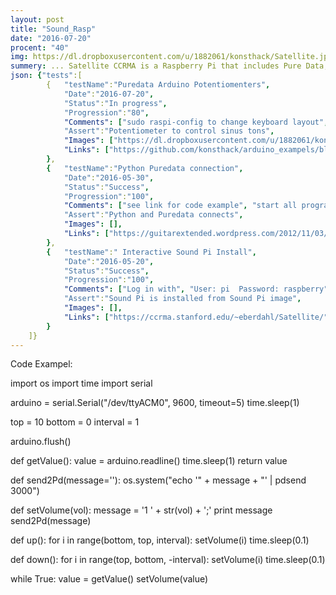 ```yaml
---
layout: post
title: "Sound_Rasp"
date: "2016-07-20"
procent: "40"
img: https://dl.dropboxusercontent.com/u/1882061/konsthack/Satellite.jpg
summery: ... Satellite CCRMA is a Raspberry Pi that includes Pure Data, Arduino, Python and Supercollider. It is a platform for building embedded musical instruments and embedded art installations by Edgar Berdahl and Wendy Ju. 
json: {"tests":[
        {   "testName":"Puredata Arduino Potentiomenters", 
            "Date":"2016-07-20",
            "Status":"In progress",
            "Progression":"80",
            "Comments": ["sudo raspi-config to change keyboard layout", "you need pdsend in /usr/bin/"],
            "Assert":"Potentiometer to control sinus tons",
            "Images": ["https://dl.dropboxusercontent.com/u/1882061/konsthack/arduino.jpg"],  
            "Links": ["https://github.com/konsthack/arduino_exampels/blob/master/basic_pot", "https://github.com/palletorsson/pd_python/edit/master/python/pd.py", "http://workshopweekend.net/arduino/labs/exploring-color", "http://wendyju.com/publications/satellite_ccrma.pdf"]
        },
        {   "testName":"Python Puredata connection", 
            "Date":"2016-05-30",
            "Status":"Success",  
            "Progression":"100",
            "Comments": ["see link for code example", "start all programs in sudo from the command line"],
            "Assert":"Python and Puredata connects",
            "Images": [], 
            "Links": ["https://guitarextended.wordpress.com/2012/11/03/make-python-and-pure-data-communicate-on-the-raspberry-pi/", "https://github.com/palletorsson/pd_python"]
        },
        {   "testName":" Interactive Sound Pi Install", 
            "Date":"2016-05-20",
            "Status":"Success",
            "Progression":"100",
            "Comments": ["Log in with", "User: pi  Password: raspberry", "Start in Sudo from programs to work", "Command: $ sudo startx ", "See link for installation"],
            "Assert":"Sound Pi is installed from Sound Pi image",
            "Images": [],  
            "Links": ["https://ccrma.stanford.edu/~eberdahl/Satellite/", ]
        }
    ]}
---
```

<div class="test-target"></div>


Code Exampel: 

import os 
import time
import serial

arduino = serial.Serial("/dev/ttyACM0", 9600, timeout=5)
time.sleep(1)

top = 10
bottom = 0
interval = 1

arduino.flush()

def getValue(): 
    value = arduino.readline()
    time.sleep(1)
    return value
    
def send2Pd(message=''):
    os.system("echo '" + message + "' | pdsend 3000")

def setVolume(vol):
    message = '1 ' + str(vol) + ';'
    print message
    send2Pd(message)

def up(): 
    for i in range(bottom, top, interval):
        setVolume(i) 
        time.sleep(0.1)

def down():
    for i in range(top, bottom, -interval):
        setVolume(i) 
        time.sleep(0.1)

while True:
   value = getValue()
   setVolume(value)

